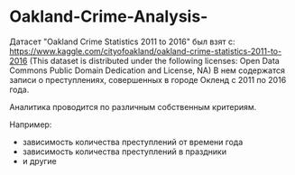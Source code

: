 # Oakland-Crime-Analysis-

Датасет "Oakland Crime Statistics 2011 to 2016" был взят с: https://www.kaggle.com/cityofoakland/oakland-crime-statistics-2011-to-2016 (This dataset is distributed under the following licenses: Open Data Commons Public Domain Dedication and License, NA) В нем содержатся записи о преступлениях, совершенных в городе Окленд с 2011 по 2016 года.

Аналитика проводится по различным собственным критериям.

Например:
- зависимость количества преступлений от времени года
- зависимость количества преступлений в праздники
- и другие
